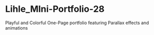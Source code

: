 # Lihle_MIni-Portfolio-28
 Playful and Colorful One-Page portfolio featuring Parallax effects and animations
